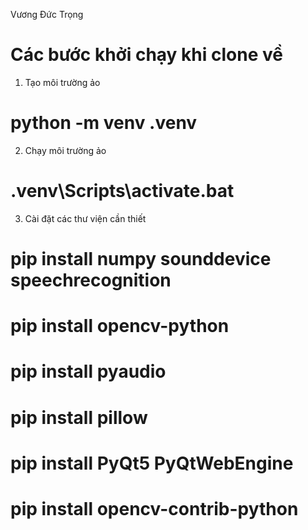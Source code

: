 Vương Đức Trọng

# Các bước khởi chạy khi clone về

1. Tạo môi trường ảo

# python -m venv .venv

2. Chạy môi trường ảo

# .venv\Scripts\activate.bat

3. Cài đặt các thư viện cần thiết

# pip install numpy sounddevice speechrecognition

# pip install opencv-python

# pip install pyaudio

# pip install pillow

# pip install PyQt5 PyQtWebEngine

# pip install opencv-contrib-python
